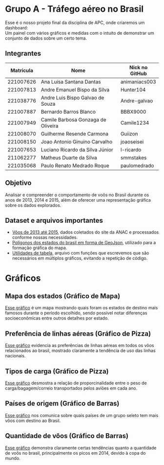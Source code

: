 # Grupo A - Tráfego aéreo no Brasil

Esse é o nosso projeto final da disciplina de APC, onde criaremos um dashboard:  
Um painel com vários gráficos e medidas com o intuito de demonstrar um conjunto de dados sobre um certo tema.


## Integrantes
| Matrícula | Nome | Nick no GitHub |
|-----------|------|------------------|
| 221007626 | Ana Luisa Santana Dantas | animaniacs003 |
| 221007813 | Andre Emanuel Bispo da Silva | Hunter104 |
| 221038776 | Andre Luis Bispo Galvao de Souza | Andre-galvao |
| 221007887 | Bernardo Barros Blanco | BBBX9000 |
| 221007949 | Camile Barbosa Gonzaga de Oliveira | Camile1234 |
| 221008070 | Guilherme Resende Carmona | Guiizon |
| 221008150 | Joao Antonio Ginuino Carvalho | joaoseisei |
| 221007653 | Luciano Ricardo da Silva Júnior | l-ricardo |
| 211062277 | Matheus Duarte da Silva | smmstakes |
| 221035068 | Paulo Renato Medrado Roque | paulomedrado |


## Objetivo
Analisar e compreender o comportamento de voôs no Brasil durante os anos de 2013, 2014 e 2015, além de oferecer uma representação gráfica sobre os dados explorados.


## Dataset e arquivos importantes
- [Vôos de 2013 até 2015](Dashboard-Oficial/data/ANAC20XX-13-14-15.csv), dados coletados do site da ANAC e processados conforme nossas necessidades.
- [Polígonos dos estados do brasil em forma de GeoJson](Dashboard-Oficial/data/brasil_estados.json), utilizado para a formação gráfica do mapa.
- [Utilidades de tabela](Dashboard-Oficial/src/tabela_utils.py), arquivo com funções que escrevemos que são necessários em múltiplos gráficos, evitando a repetição de código.


# Gráficos
## Mapa dos estados (Gráfico de Mapa)
[Esse gráfico](Dashboard-Oficial/src/mapa.py) é um mapa mostrando quais foram os estados de destino mais famosos durante o período escolhido, sendo possível notar diferenças socioeconômicas entre outros detalhes por estado.

## Preferência de linhas aéreas (Gráfico de Pizza)
[Esse gráfico](Dashboard-Oficial/src/pizza_preferencia_empresa.py) evidencia as preferências de linhas aéreas em todos os vôos relacionados ao brasil, mostrado claramente a tendência de uso das linhas nacionais.

## Tipos de carga (Gráfico de Pizza)
[Esse gráfico](Dashboard-Oficial/src/pizza_tipo_carga.py) desmostra a relação de proporcinalidade entre o peso de carga/bagagem/correio transportados pelos aviões em cada ano.

## Países de origem (Gráfico de Barras)
[Esse gráfico](Dashboard-Oficial/src/barras_paises_origem.py) nos comunica sobre quais países de um grupo seleto tem mais vôos com destino ao Brasil.

## Quantidade de vôos (Gráfico de Barras)
[Esse gráfico](Dashboard-Oficial/src/barras_data_pico.py) demonstra claramente certas tendências quanto a quantidade de voôs no brasil, principalmente os picos em 2014, devido à copa do mundo.